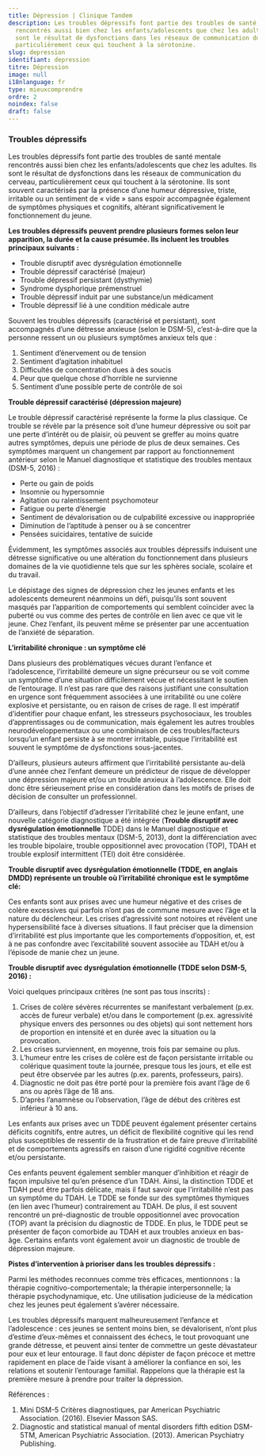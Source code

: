 ```yaml
---
title: Dépression | Clinique Tandem
description: Les troubles dépressifs font partie des troubles de santé mentale
  rencontrés aussi bien chez les enfants/adolescents que chez les adultes. Ils
  sont le résultat de dysfonctions dans les réseaux de communication du cerveau,
  particulièrement ceux qui touchent à la sérotonine.
slug: depression
identifiant: depression
titre: Dépression
image: null
i18nlanguage: fr
type: mieuxcomprendre
ordre: 2
noindex: false
draft: false
---
```

### Troubles dépressifs

Les troubles dépressifs font partie des troubles de santé mentale rencontrés aussi bien chez les enfants/adolescents que chez les adultes. Ils sont le résultat de dysfonctions dans les réseaux de communication du cerveau, particulièrement ceux qui touchent à la sérotonine. Ils sont souvent caractérisés par la présence d’une humeur dépressive, triste, irritable ou un sentiment de « vide » sans espoir accompagnée également de symptômes physiques et cognitifs, altérant significativement le fonctionnement du jeune.

**Les troubles dépressifs peuvent prendre plusieurs formes selon leur apparition, la durée et la cause présumée. Ils incluent les troubles principaux suivants :**

* Trouble disruptif avec dysrégulation émotionnelle
* Trouble dépressif caractérisé (majeur)
* Trouble dépressif persistant (dysthymie)
* Syndrome dysphorique prémenstruel
* Trouble dépressif induit par une substance/un médicament
* Trouble dépressif lié à une condition médicale autre

Souvent les  troubles dépressifs (caractérisé et persistant), sont accompagnés d’une détresse anxieuse (selon le DSM-5), c’est-à-dire que la personne ressent un ou plusieurs symptômes anxieux tels que :

1. Sentiment d’énervement ou de tension
2. Sentiment d’agitation inhabituel
3. Difficultés de concentration dues à des soucis
4. Peur que quelque chose d’horrible ne survienne
5. Sentiment d’une possible perte de contrôle de soi

**Trouble dépressif caractérisé (dépression majeure)**

Le trouble dépressif caractérisé représente la forme la plus classique. Ce trouble se révèle par la présence soit d’une humeur dépressive ou soit par une perte d’intérêt ou de plaisir, où peuvent se greffer au moins quatre autres symptômes, depuis une période de plus de deux semaines. Ces symptômes marquent un changement par rapport au fonctionnement antérieur selon le Manuel diagnostique et statistique des troubles mentaux (DSM-5, 2016) :

* Perte ou gain de poids
* Insomnie ou hypersomnie
* Agitation ou ralentissement psychomoteur
* Fatigue ou perte d’énergie
* Sentiment de dévalorisation ou de culpabilité excessive ou inappropriée
* Diminution de l’aptitude à penser ou à se concentrer
* Pensées suicidaires, tentative de suicide

Évidemment, les symptômes associés aux troubles dépressifs induisent une détresse significative ou une altération du fonctionnement dans plusieurs domaines de la vie quotidienne tels que sur les sphères sociale, scolaire et du travail.

Le dépistage des signes de dépression chez les jeunes enfants et les adolescents demeurent néanmoins un défi, puisqu’ils sont souvent masqués par l’apparition de comportements qui semblent coïncider avec la puberté ou vus comme des pertes de contrôle en lien avec ce que vit le jeune. Chez l’enfant, ils peuvent même se présenter par une accentuation de l’anxiété de séparation.

**L’irritabilité chronique : un symptôme clé**

Dans plusieurs des problématiques vécues durant l’enfance et l’adolescence, l’irritabilité demeure un signe précurseur ou se voit comme un symptôme d’une situation difficilement vécue et nécessitant le soutien de l’entourage. Il n’est pas rare que des raisons justifiant une consultation en urgence sont fréquemment associées à une irritabilité ou une colère explosive et persistante, ou en raison de crises de rage. Il est impératif d’identifier pour chaque enfant, les stresseurs psychosociaux, les troubles d’apprentissages ou de communication, mais également les autres troubles neurodéveloppementaux ou une combinaison de ces troubles/facteurs lorsqu’un enfant persiste à se montrer irritable, puisque l’irritabilité est souvent le symptôme de dysfonctions sous-jacentes.

D’ailleurs, plusieurs auteurs affirment que l’irritabilité persistante au-delà d’une année chez l’enfant demeure un prédicteur de risque de développer une dépression majeure et/ou un trouble anxieux à l’adolescence. Elle doit donc être sérieusement prise en considération dans les motifs de prises de décision de consulter un professionnel.

D’ailleurs, dans l’objectif d’adresser l’irritabilité chez le jeune enfant, une nouvelle catégorie diagnostique a été intégrée (**Trouble disruptif avec dysrégulation émotionnelle** TDDE) dans le Manuel diagnostique et statistique des troubles mentaux (DSM-5, 2013), dont la différenciation avec les trouble bipolaire, trouble oppositionnel avec provocation (TOP), TDAH et trouble explosif intermittent (TEI) doit être considérée.

**Trouble disruptif avec dysrégulation émotionnelle (TDDE, en anglais DMDD) représente un trouble où l’irritabilité chronique est le symptôme clé:**

Ces enfants sont aux prises avec une humeur négative et des crises de colère excessives qui parfois n’ont pas de commune mesure avec l’âge et la nature du déclencheur. Les crises d’agressivité sont notoires et révèlent une hypersensibilité face à diverses situations. Il faut préciser que la dimension d’irritabilité est plus importante que les comportements d’opposition, et, est à ne pas confondre avec l’excitabilité souvent associée au TDAH et/ou à l’épisode de manie chez un jeune.

**Trouble disruptif avec dysrégulation émotionnelle (TDDE selon DSM-5, 2016) :**

Voici quelques principaux critères (ne sont pas tous inscrits) :

1. Crises de colère sévères récurrentes se manifestant verbalement (p.ex. accès de fureur verbale) et/ou dans le comportement (p.ex. agressivité physique envers des personnes ou des objets) qui sont nettement hors de proportion en intensité et en durée avec la situation ou la provocation.
2. Les crises surviennent, en moyenne, trois fois par semaine ou plus.
3. L’humeur entre les crises de colère est de façon persistante irritable ou colérique quasiment toute la journée, presque tous les jours, et elle est peut être observée par les autres (p.ex. parents, professeurs, pairs).
4. Diagnostic ne doit pas être porté pour la première fois avant l’âge de 6 ans ou après l’âge de 18 ans.
5. D’après l’anamnèse ou l’observation, l’âge de début des critères est inférieur à 10 ans.

Les enfants aux prises avec un TDDE peuvent également présenter certains déficits cognitifs, entre autres, un déficit de flexibilité cognitive qui les rend  plus susceptibles de ressentir de la frustration et de faire preuve d’irritabilité et de comportements agressifs en raison d’une rigidité cognitive récente et/ou persistante.

Ces  enfants peuvent également sembler manquer d’inhibition et réagir de façon impulsive tel qu’en présence d’un TDAH. Ainsi, la distinction TDDE et TDAH peut être parfois délicate, mais il faut savoir que l’irritabilité n’est pas un symptôme du TDAH. Le TDDE se fonde sur des symptômes thymiques (en lien avec l’humeur) contrairement au TDAH. De plus, il est souvent rencontré un pré-diagnostic de trouble oppositionnel avec provocation (TOP) avant la précision du diagnostic de TDDE. En plus, le TDDE peut se présenter de façon comorbide au TDAH et aux troubles anxieux en bas-âge. Certains enfants vont également avoir un diagnostic de trouble de dépression majeure.

**Pistes d’intervention à prioriser dans les troubles dépressifs :**

Parmi les méthodes reconnues comme très efficaces, mentionnons : la thérapie cognitivo-comportementale; la thérapie interpersonnelle; la thérapie psychodynamique, etc. Une utilisation judicieuse de la médication chez les jeunes peut également s’avérer nécessaire.

Les troubles dépressifs marquent malheureusement l’enfance et l’adolescence : ces jeunes se sentent moins bien, se dévalorisent, n’ont plus d’estime d’eux-mêmes et connaissent des échecs, le tout provoquant une grande détresse, et peuvent ainsi tenter de commettre un geste dévastateur pour eux et leur entourage. Il faut donc dépister de façon précoce et mettre rapidement en place de l’aide visant à améliorer la confiance en soi, les relations et soutenir l’entourage familial. Rappelons que la thérapie est la première mesure à prendre pour traiter la dépression.

Références :

1. Mini DSM-5 Critères diagnostiques, par American Psychiatric Association. (2016). Elsevier Masson SAS.
2. Diagnostic and statistical manual of mental disorders fifth edition DSM-5TM, American Psychiatric Association. (2013). American Psychiatry Publishing.
